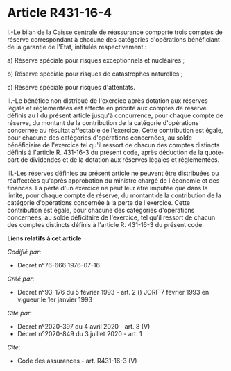 # Article R431-16-4

I.-Le bilan de la Caisse centrale de réassurance comporte trois comptes de réserve correspondant à chacune des catégories
d'opérations bénéficiant de la garantie de l'Etat, intitulés respectivement : 

a) Réserve spéciale pour risques exceptionnels et nucléaires ; 

b) Réserve spéciale pour risques de catastrophes naturelles ; 

c) Réserve spéciale pour risques d'attentats. 

II.-Le bénéfice non distribué de l'exercice après dotation aux réserves légale et réglementées est affecté en priorité aux
comptes de réserve définis au I du présent article jusqu'à concurrence, pour chaque compte de réserve, du montant de la
contribution de la catégorie d'opérations concernée au résultat affectable de l'exercice. Cette contribution est égale, pour
chacune des catégories d'opérations concernées, au solde bénéficiaire de l'exercice tel qu'il ressort de chacun des comptes
distincts définis à l'article R. 431-16-3 du présent code, après déduction de la quote-part de dividendes et de la dotation
aux réserves légales et réglementées. 

III.-Les réserves définies au présent article ne peuvent être distribuées ou réaffectées qu'après approbation du ministre
chargé de l'économie et des finances. La perte d'un exercice ne peut leur être imputée que dans la limite, pour chaque compte
de réserve, du montant de la contribution de la catégorie d'opérations concernée à la perte de l'exercice. Cette contribution
est égale, pour chacune des catégories d'opérations concernées, au solde déficitaire de l'exercice, tel qu'il ressort de
chacun des comptes distincts définis à l'article R. 431-16-3 du présent code.

**Liens relatifs à cet article**

_Codifié par_:

  - Décret n°76-666 1976-07-16

_Créé par_:

  - Décret n°93-176 du 5 février 1993 - art. 2 () JORF 7 février 1993 en vigueur le 1er janvier 1993

_Cité par_:

  - Décret n°2020-397 du 4 avril 2020 - art. 8 (V)
  - Décret n°2020-849 du 3 juillet 2020 - art. 1

_Cite_:

  - Code des assurances - art. R431-16-3 (V)
